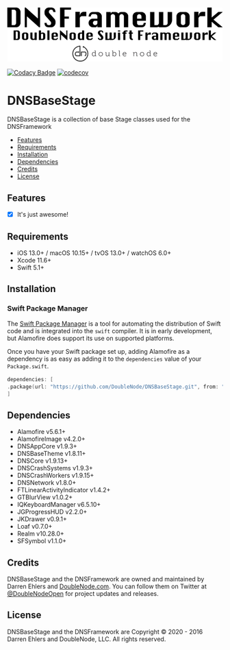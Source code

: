 ![DoubleNode Swift Framework](https://github.com/DoubleNode/DNSCore/raw/master/DNSFrameworkLogo.png)

[![Codacy Badge](https://api.codacy.com/project/badge/Grade/6f473642e4404426b55fda500602e662)](https://www.codacy.com?utm_source=github.com&amp;utm_medium=referral&amp;utm_content=DoubleNode/DNSCore&amp;utm_campaign=Badge_Grade)
[![codecov](https://codecov.io/gh/DoubleNode/DNSCore/branch/master/graph/badge.svg?token=NcFMBk0g9t)](https://codecov.io/gh/DoubleNode/DNSCore)

# DNSBaseStage

DNSBaseStage is a collection of base Stage classes used for the DNSFramework

-   [Features](#features)
-   [Requirements](#requirements)
-   [Installation](#installation)
-   [Dependencies](#dependencies)
-   [Credits](#credits)
-   [License](#license)

## Features

-   [x] It's just awesome!

## Requirements

-   iOS 13.0+ / macOS 10.15+ / tvOS 13.0+ / watchOS 6.0+
-   Xcode 11.6+
-   Swift 5.1+

## Installation

### Swift Package Manager

The [Swift Package Manager](https://swift.org/package-manager/) is a tool for automating the distribution of Swift code and is integrated into the `swift` compiler. It is in early development, but Alamofire does support its use on supported platforms.

Once you have your Swift package set up, adding Alamofire as a dependency is as easy as adding it to the `dependencies` value of your `Package.swift`.

```swift
dependencies: [
.package(url: "https://github.com/DoubleNode/DNSBaseStage.git", from: "1.9.5")
]
```

## Dependencies

-   Alamofire v5.6.1+
-   AlamofireImage v4.2.0+
-   DNSAppCore v1.9.3+
-   DNSBaseTheme v1.8.11+
-   DNSCore v1.9.13+
-   DNSCrashSystems v1.9.3+
-   DNSCrashWorkers v1.9.15+
-   DNSNetwork v1.8.0+
-   FTLinearActivityIndicator v1.4.2+
-   GTBlurView v1.0.2+
-   IQKeyboardManager v6.5.10+
-   JGProgressHUD v2.2.0+
-   JKDrawer v0.9.1+
-   Loaf v0.7.0+
-   Realm v10.28.0+
-   SFSymbol v1.1.0+

## Credits

DNSBaseStage and the DNSFramework are owned and maintained by Darren Ehlers and [DoubleNode.com](http://doublenode.com). You can follow them on Twitter at [@DoubleNodeOpen](https://twitter.com/DoubleNodeOpen) for project updates and releases.

## License

DNSBaseStage and the DNSFramework are Copyright © 2020 - 2016 Darren Ehlers and DoubleNode, LLC. All rights reserved.
